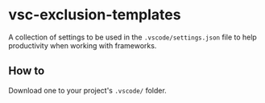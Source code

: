 # vsc-exclusion-templates

A collection of settings to be used in the `.vscode/settings.json` file to help productivity when working with frameworks.

## How to
Download one to your project's `.vscode/` folder.
